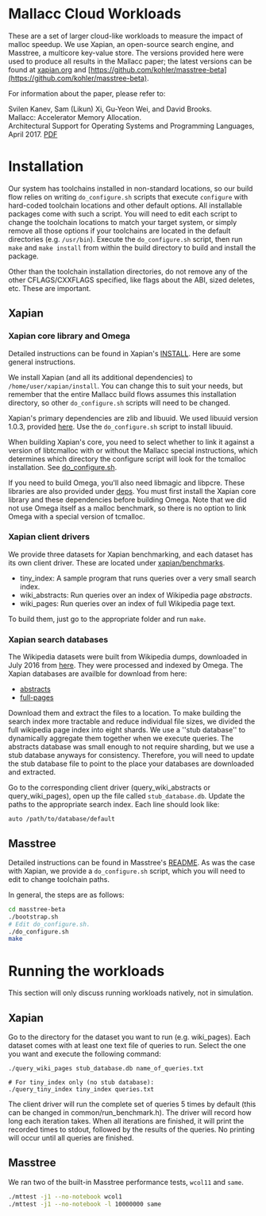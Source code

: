 Mallacc Cloud Workloads
=======================

These are a set of larger cloud-like workloads to measure the impact of malloc
speedup. We use Xapian, an open-source search engine, and Masstree, a multicore
key-value store. The versions provided here were used to produce all results in
the Mallacc paper; the latest versions can be found at
[xapian.org](https://xapian.org) and
[https://github.com/kohler/masstree-beta](https://github.com/kohler/masstree-beta).

For information about the paper, please refer to:

Svilen Kanev, Sam (Likun) Xi, Gu-Yeon Wei, and David Brooks.  
Mallacc: Accelerator Memory Allocation.  
Architectural Support for Operating Systems and Programming Languages, April 2017.
[PDF](http://www.samxi.org/papers/kanev_asplos2017.pdf)

# Installation #

Our system has toolchains installed in non-standard locations, so our build flow
relies on writing `do_configure.sh` scripts that execute `configure` with hard-coded
toolchain locations and other default options. All installable packages come
with such a script. You will need to edit each script to change the toolchain
locations to match your target system, or simply remove all those options if your
toolchains are located in the default directories (e.g. `/usr/bin`). Execute the
`do_configure.sh` script, then run `make` and `make install` from within the build
directory to build and install the package.

Other than the toolchain installation directories, do not remove any of the
other CFLAGS/CXXFLAGS specified, like flags about the ABI, sized deletes, etc.
These are important.

## Xapian ##

### Xapian core library and Omega ###

Detailed instructions can be found in Xapian's
[INSTALL](xapian/xapian-core-1.4.0/INSTALL). Here are some general instructions.

We install Xapian (and all its additional dependencies) to
`/home/user/xapian/install`. You can change this to suit your needs, but
remember that the entire Mallacc build flows assumes this installation
directory, so other `do_configure.sh` scripts will need to be changed.

Xapian's primary dependencies are zlib and libuuid. We used libuuid version
1.0.3, provided [here](xapian/deps/libuuid-1.0.3). Use the `do_configure.sh`
script to install libuuid.

When building Xapian's core, you need to select whether to link it against a
version of libtcmalloc with or without the Mallacc special instructions, which
determines which directory the configure script will look for the tcmalloc
installation.  See
[do_configure.sh](xapian/xapian-core-1.4.0/build/do_configure.sh).

If you need to build Omega, you'll also need libmagic and libpcre. These
libraries are also provided under [deps](xapian/deps). You must first install
the Xapian core library and these dependencies before building Omega. Note that
we did not use Omega itself as a malloc benchmark, so there is no option to
link Omega with a special version of tcmalloc.

### Xapian client drivers ###

We provide three datasets for Xapian benchmarking, and each dataset has its own
client driver. These are located under [xapian/benchmarks](xapian/benchmarks).

* tiny_index: A sample program that runs queries over a very small search index.
* wiki_abstracts: Run queries over an index of Wikipedia page *abstracts*.
* wiki_pages: Run queries over an index of full Wikipedia page text.

To build them, just go to the appropriate folder and run `make`.

### Xapian search databases ###

The Wikipedia datasets were built from Wikipedia dumps, downloaded in July 2016
from [here](https://dumps.wikimedia.org). They were processed and indexed by Omega.
The Xapian databases are availble for download from here:

   * [abstracts](https://storage.googleapis.com/mallacc/wiki_abstracts.tar.xz)
   * [full-pages](https://storage.googleapis.com/mallacc/wiki_pages.tar.xz)

Download them and extract the files to a location.  To make building the search
index more tractable and reduce individual file sizes, we divided the full
wikipedia page index into eight shards. We use a ''stub database'' to
dynamically aggregate them together when we execute queries. The abstracts database
was small enough to not require sharding, but we use a stub database anyways
for consistency. Therefore, you will need to update the stub database file to
point to the place your databases are downloaded and extracted.

Go to the corresponding client driver (query_wiki_abstracts or
query_wiki_pages), open up the file called `stub_database.db`. Update the
paths to the appropriate search index. Each line should look like:

```
auto /path/to/database/default
```

## Masstree ##

Detailed instructions can be found in Masstree's [README](masstree-beta/README.md).
As was the case with Xapian, we provide a `do_configure.sh` script, which you
will need to edit to change toolchain paths.

In general, the steps are as follows:

```bash
cd masstree-beta
./bootstrap.sh
# Edit do_configure.sh.
./do_configure.sh
make
```

# Running the workloads

This section will only discuss running workloads natively, not in simulation.

## Xapian ##

Go to the directory for the dataset you want to run (e.g. wiki_pages). Each
dataset comes with at least one text file of queries to run. Select the one
you want and execute the following command:

```
./query_wiki_pages stub_database.db name_of_queries.txt

# For tiny_index only (no stub database):
./query_tiny_index tiny_index queries.txt
```

The client driver will run the complete set of queries 5 times by default (this
can be changed in common/run_benchmark.h). The driver will record how long
each iteration takes. When all iterations are finished, it will print the
recorded times to stdout, followed by the results of the queries. No printing
will occur until all queries are finished.

## Masstree ##

We ran two of the built-in Masstree performance tests, `wcol11` and `same`.

```bash
./mttest -j1 --no-notebook wcol1
./mttest -j1 --no-notebook -l 10000000 same
```
